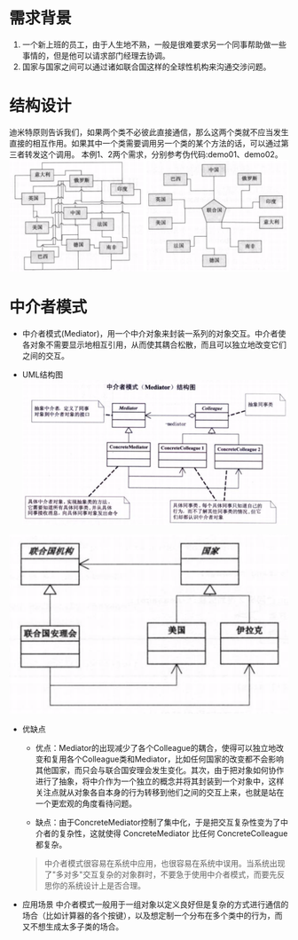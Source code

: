 # 需求背景
1. 一个新上班的员工，由于人生地不熟，一般是很难要求另一个同事帮助做一些事情的，但是他可以请求部门经理去协调。
2. 国家与国家之间可以通过诸如联合国这样的全球性机构来沟通交涉问题。


# 结构设计
迪米特原则告诉我们，如果两个类不必彼此直接通信，那么这两个类就不应当发生直接的相互作用。如果其中一个类需要调用另一个类的某个方法的话，可以通过第三者转发这个调用。
本例1、2两个需求，分别参考伪代码:demo01、demo02。
![国与国](images/01.png)

# 中介者模式
+ 中介者模式(Mediator)，用一个中介对象来封装一系列的对象交互。中介者使各对象不需要显示地相互引用，从而使其耦合松散，而且可以独立地改变它们之间的交互。

+ UML结构图
![中介者模式UML](images/02.png)

![demo02UML](images/03.png)

+ 优缺点
  + 优点：Mediator的出现减少了各个Colleague的耦合，使得可以独立地改变和复用各个Colleague类和Mediator，比如任何国家的改变都不会影响其他国家，而只会与联合国安理会发生变化。其次，由于把对象如何协作进行了抽象，将中介作为一个独立的概念并将其封装到一个对象中，这样关注点就从对象各自本身的行为转移到他们之间的交互上来，也就是站在一个更宏观的角度看待问题。

  + 缺点：由于ConcreteMediator控制了集中化，于是把交互复杂性变为了中介者的复杂性，这就使得 ConcreteMediator 比任何 ConcreteColleague 都复杂。

  > 中介者模式很容易在系统中应用，也很容易在系统中误用。当系统出现了"多对多"交互复杂的对象群时，不要急于使用中介者模式，而要先反思你的系统设计上是否合理。

+ 应用场景
  中介者模式一般用于一组对象以定义良好但是复杂的方式进行通信的场合（比如计算器的各个按键），以及想定制一个分布在多个类中的行为，而又不想生成太多子类的场合。